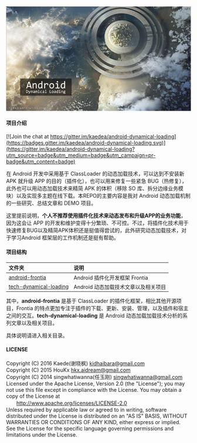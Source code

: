 
![android-dynamical-loading](tech-dynamical-loading/doc/dl.jpg "android-dynamical-loading")

#### 项目介绍

[![Join the chat at https://gitter.im/kaedea/android-dynamical-loading](https://badges.gitter.im/kaedea/android-dynamical-loading.svg)](https://gitter.im/kaedea/android-dynamical-loading?utm_source=badge&utm_medium=badge&utm_campaign=pr-badge&utm_content=badge)

在 Android 开发中采用基于 ClassLoader 的动态加载技术，可以达到不安装新 APK 就升级 APP 的目的（插件化），也可以用来修复一些紧急 BUG（热修复），此外也可以用动态加载技术来精简 APK 的体积（移除 SO 库、拆分边缘业务模块）以及实现多主题在线下载。本REPO的主要内容是我对 Android 动态加载机制的一些研究、总结文章和 DEMO 项目。

这里提前说明，**个人不推荐使用插件化技术来动态发布和升级APP的业务功能**，因为这会让 APP 的开发和维护变得十分繁琐、不可控。不过，将插件化技术用于快速修复BUG以及精简APK体积还是挺值得尝试的，此外研究动态加载技术，对于学习Android 框架层的工作机制还是挺有帮助。

#### 项目结构
| 文件夹        |     说明     |
| :----------- | :-----------|
|[android-frontia](android-frontia/) | Android 插件化开发框架 Frontia |
|[tech-dynamical-loading](/tech-dynamical-loading) | Android 动态加载技术文章以及相关项目 |

其中，**android-frontia** 是基于 ClassLoader 的插件化框架，相比其他开源项目，Frontia 的特点更加专注于插件的下载、更新、安装、管理，以及插件和宿主之间的交互。**tech-dynamical-loading** 是 Android 动态加载加载技术分析的系列文章以及相关项目。

具体说明请进入相关目录。

#### LICENSE
Copyright (C) 2016 Kaede(谢晓枫) <kidhaibara@gmail.com> <br>
Copyright (C) 2015 HouKx <hkx.aidream@gmail.com> <br>
Copyright (C) 2014 singwhatiwanna(任玉刚) <singwhatiwanna@gmail.com> <br>
Licensed under the Apache License, Version 2.0 (the "License");
you may not use this file except in compliance with the License.
You may obtain a copy of the License at  <br>
　　http://www.apache.org/licenses/LICENSE-2.0 <br>
Unless required by applicable law or agreed to in writing, software
distributed under the License is distributed on an "AS IS" BASIS,
WITHOUT WARRANTIES OR CONDITIONS OF ANY KIND, either express or implied.
See the License for the specific language governing permissions and
limitations under the License.
